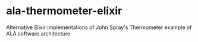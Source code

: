 # ala-thermometer-elixir
Alternative Elixir implementations of John Spray's Thermometer example of ALA software architecture

